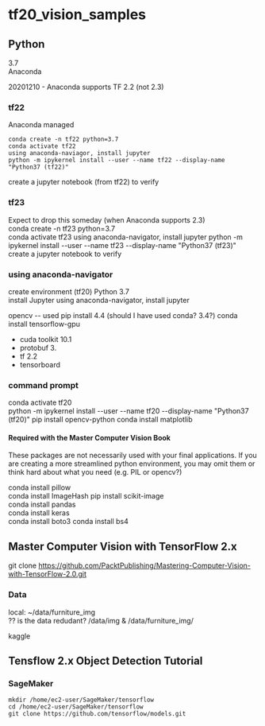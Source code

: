 # tf20_vision_samples

## Python
3.7  
Anaconda  

20201210 - Anaconda supports TF 2.2 (not 2.3)

### tf22
Anaconda managed  
```
conda create -n tf22 python=3.7  
conda activate tf22  
using anaconda-naviagor, install jupyter  
python -m ipykernel install --user --name tf22 --display-name "Python37 (tf22)"  
```
create a jupyter notebook (from tf22) to verify

### tf23
Expect to drop this someday (when Anaconda supports 2.3)  
conda create -n tf23 python=3.7  
conda activate tf23
using anaconda-navigator, install jupyter
python -m ipykernel install --user --name tf23 --display-name "Python37 (tf23)"
create a jupyter notebook to verify

### using anaconda-navigator
create environment (tf20) Python 3.7  
install Jupyter
using anaconda-navigator, install jupyter

opencv -- used pip install 4.4 (should I have used conda?  3.4?)
conda install tensorflow-gpu
- cuda toolkit 10.1
- protobuf 3.
- tf 2.2
- tensorboard


### command prompt

conda activate tf20  
python -m ipykernel install --user --name tf20 --display-name "Python37 (tf20)"
pip install opencv-python 
conda install matplotlib

#### Required with the Master Computer Vision Book
These packages are not necessarily used with your final applications.    If you are creating a more streamlined python environment, you may omit them or think hard about what you need (e.g. PIL or opencv?)  

conda install pillow  
conda install ImageHash
pip install scikit-image  
conda install pandas  
conda install keras  
conda install boto3
conda install bs4

## Master Computer Vision with TensorFlow 2.x

git clone https://github.com/PacktPublishing/Mastering-Computer-Vision-with-TensorFlow-2.0.git  


### Data
local:  ~/data/furniture_img  
?? is the data redudant?  /data/img & /data/furniture_img/

kaggle 

## Tensflow 2.x Object Detection Tutorial

### SageMaker
```
mkdir /home/ec2-user/SageMaker/tensorflow
cd /home/ec2-user/SageMaker/tensorflow
git clone https://github.com/tensorflow/models.git
```
